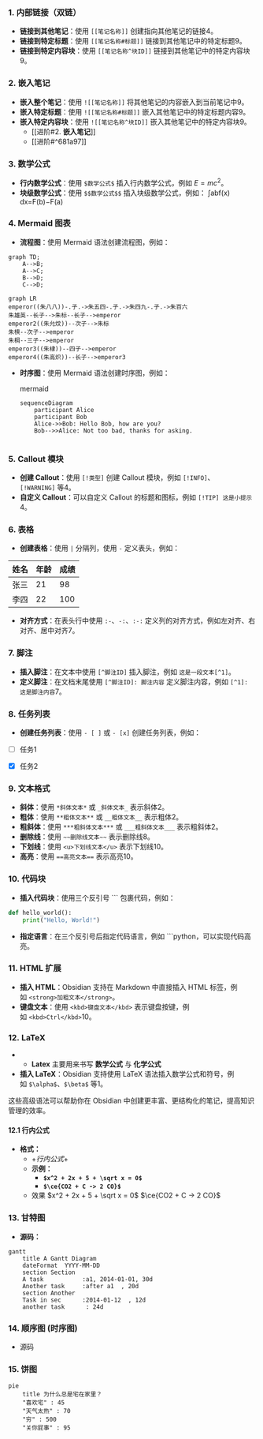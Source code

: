 


### 1. **内部链接（双链）**

- **链接到其他笔记**：使用 `[[笔记名称]]` 创建指向其他笔记的链接4。
- **链接到特定标题**：使用 `[[笔记名称#标题]]` 链接到其他笔记中的特定标题9。
- **链接到特定内容块**：使用 `[[笔记名称^块ID]]` 链接到其他笔记中的特定内容块9。

### 2. **嵌入笔记**

- **嵌入整个笔记**：使用 `![[笔记名称]]` 将其他笔记的内容嵌入到当前笔记中9。
- **嵌入特定标题**：使用 `![[笔记名称#标题]]` 嵌入其他笔记中的特定标题内容9。
- **嵌入特定内容块**：使用 `![[笔记名称^块ID]]` 嵌入其他笔记中的特定内容块9。
	- [[进阶#2. **嵌入笔记**]] 
	- [[进阶#^681a97]]

### 3. **数学公式**

- **行内数学公式**：使用 `$数学公式$` 插入行内数学公式，例如 $E=mc^2$。
- **块级数学公式**：使用 `$$数学公式$$` 插入块级数学公式，例如：
	∫abf(x) dx=F(b)−F(a)


### 4. **Mermaid 图表**
- **流程图**：使用 Mermaid 语法创建流程图，例如：
```mermaid
graph TD;
    A-->B;
    A-->C;
    B-->D;
    C-->D;
````


```mermaid
graph LR
emperor((朱八八))-.子.->朱五四-.子.->朱四九-.子.->朱百六
朱雄英--长子-->朱标--长子-->emperor
emperor2((朱允炆))--次子-->朱标
朱樉--次子-->emperor
朱棡--三子-->emperor
emperor3((朱棣))--四子-->emperor
emperor4((朱高炽))--长子-->emperor3
```

- **时序图**：使用 Mermaid 语法创建时序图，例如：
    
    mermaid
    
    ```mermaid
    sequenceDiagram
        participant Alice
        participant Bob
        Alice->>Bob: Hello Bob, how are you?
        Bob-->>Alice: Not too bad, thanks for asking.
    ```


```            

```


### 5. **Callout 模块**

- **创建 Callout**：使用 `[!类型]` 创建 Callout 模块，例如 `[!INFO]`、`[!WARNING]` 等4。
- **自定义 Callout**：可以自定义 Callout 的标题和图标，例如 `[!TIP] 这是小提示`4。

### 6. **表格**

- **创建表格**：使用 `|` 分隔列，使用 `-` 定义表头，例如：

| 姓名  | 年龄  | 成绩  |
| --- | --- | --- |
| 张三  | 21  | 98  |
| 李四  | 22  | 100 |

- **对齐方式**：在表头行中使用 `:-`、`-:`、`:-:` 定义列的对齐方式，例如左对齐、右对齐、居中对齐7。

### 7. **脚注**

- **插入脚注**：在文本中使用 `[^脚注ID]` 插入脚注，例如 `这是一段文本[^1]`。
- **定义脚注**：在文档末尾使用 `[^脚注ID]: 脚注内容` 定义脚注内容，例如 `[^1]: 这是脚注内容`7。

### 8. **任务列表**

- **创建任务列表**：使用 `- [ ]` 或 `- [x]` 创建任务列表，例如：

- [ ] 任务1
- [x] 任务2
 

### 9. **文本格式**

- **斜体**：使用 `*斜体文本*` 或 `_斜体文本_` 表示斜体2。
- **粗体**：使用 `**粗体文本**` 或 `__粗体文本__` 表示粗体2。
- **粗斜体**：使用 `***粗斜体文本***` 或 `___粗斜体文本___` 表示粗斜体2。
- **删除线**：使用 `~~删除线文本~~` 表示删除线8。
- **下划线**：使用 `<u>下划线文本</u>` 表示下划线10。
- **高亮**：使用 `==高亮文本==` 表示高亮10。

### 10. **代码块**

- **插入代码块**：使用三个反引号 ``` 包裹代码，例如：
```python
def hello_world():
	print("Hello, World!")
```

- **指定语言**：在三个反引号后指定代码语言，例如 ```python，可以实现代码高亮。

### 11. HTML 扩展

- **插入 HTML**：Obsidian 支持在 Markdown 中直接插入 HTML 标签，例如 `<strong>加粗文本</strong>`。
- **键盘文本**：使用 `<kbd>键盘文本</kbd>` 表示键盘按键，例如 `<kbd>Ctrl</kbd>`10。

### 12. **LaTeX**

- - **Latex** 主要用来书写 **数学公式** 与 **化学公式**
- **插入 LaTeX**：Obsidian 支持使用 LaTeX 语法插入数学公式和符号，例如 `$\alpha$`、`$\beta$` 等1。

这些高级语法可以帮助你在 Obsidian 中创建更丰富、更结构化的笔记，提高知识管理的效率。
#### 12.1 行内公式
- **格式：**
	-  $ + 行内公式 + $
	- **示例：**
		- **`$x^2 + 2x + 5 + \sqrt x = 0$`**
		- **`$\ce{CO2 + C -> 2 CO}$`**
	- 效果
		$x^2 + 2x + 5 + \sqrt x = 0$
		$\ce{CO2 + C -> 2 CO}$



### 13. 甘特图
- **源码：**
```mermaid
gantt
    title A Gantt Diagram
    dateFormat  YYYY-MM-DD
    section Section
    A task           :a1, 2014-01-01, 30d
    Another task     :after a1  , 20d
    section Another
    Task in sec      :2014-01-12  , 12d
    another task      : 24d
```


### 14. 顺序图 (时序图)
- 源码


### 15.  饼图

```mermaid
pie
    title 为什么总是宅在家里？
    "喜欢宅" : 45
    "天气太热" : 70
    "穷" : 500
	"关你屁事" : 95
```


[^1]: 脚注内容